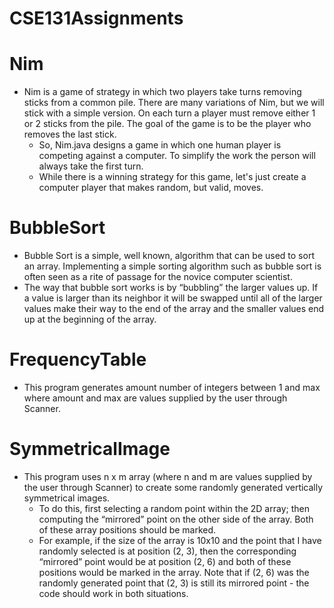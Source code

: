 # CSE131Assignments

# Nim
* Nim is a game of strategy in which two players take turns removing sticks from a common pile. There are many variations of Nim, but we will stick with a simple version. On each turn a player must remove either 1 or 2 sticks from the pile. The goal of the game is to be the player who removes the last stick.
  * So, Nim.java designs a game in which one human player is competing against a computer. To simplify the work the person will always take the first turn.
  * While there is a winning strategy for this game, let's just create a computer player that makes random, but valid, moves.

# BubbleSort
* Bubble Sort is a simple, well known, algorithm that can be used to sort an array. Implementing a simple sorting algorithm such as bubble sort is often seen as a rite of passage for the novice computer scientist.
* The way that bubble sort works is by “bubbling” the larger values up. If a value is larger than its neighbor it will be swapped until all of the larger values make their way to the end of the array and the smaller values end up at the beginning of the array.

# FrequencyTable
* This program generates amount number of integers between 1 and max where amount and max are values supplied by the user through Scanner.

# SymmetricalImage
* This program uses n x m array (where n and m are values supplied by the user through Scanner) to create some randomly generated vertically symmetrical images.
  * To do this, first selecting a random point within the 2D array; then computing the “mirrored” point on the other side of the array. Both of these array positions should be marked.
  * For example, if the size of the array is 10x10 and the point that I have randomly selected is at position (2, 3), then the corresponding “mirrored” point would be at position (2, 6) and both of these positions would be marked in the array. Note that if (2, 6) was the randomly generated point that (2, 3) is still its mirrored point - the code should work in both situations.

